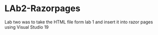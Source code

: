 # LAb2-Razorpages
Lab two was to take the HTML file form lab 1 and insert it into razor pages using Visual Studio 19
